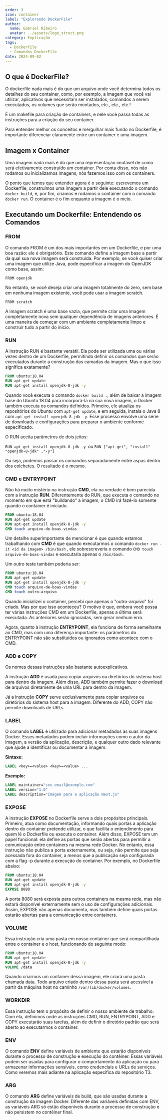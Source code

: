 ```yaml
---
order: 3
icon: container
label: "Explorando DockerFile"
author:
  name: Gabriel Ribeiro
  avatar: ../assets/logo_struct.png
category: Explicação
tags:
  - DockerFile
  - Comandos DockerFile
date: 2024-09-02
---
```


## O que é DockerFile?

O dockerfile nada mais é do que um arquivo onde você determina todos os detalhes do seu container, como, por exemplo, a imagem que você vai utilizar, aplicativos que necessitam ser instalados, comandos a serem executados, os volumes que serão montados, etc., etc., etc.!

É um makefile para criação de containers, e nele você passa todas as instruções para a criação do seu container.

Para entender melhor os conceitos e mergulhar mais fundo no Dockerfile, é importante diferenciar claramente entre um container e uma imagem.

## Imagem x Container

Uma imagem nada mais é do que uma representação imutável de como será efetivamente construído um container. Por conta disso, nós não rodamos ou inicializamos imagens, nós fazemos isso com os containers.

O ponto que temos que entender agora é o seguinte: escrevemos um Dockerfile, construímos uma imagem a partir dele executando o comando `docker build`, e, por fim, criamos e rodamos o container com o comando `docker run`. O container é o fim enquanto a imagem é o meio.

## Executando um Dockerfile: Entendendo os Comandos

### FROM

O comando FROM é um dos mais importantes em um Dockerfile, e por uma boa razão: ele é obrigatório. Este comando define a imagem base a partir da qual sua nova imagem será construída. Por exemplo, se você quiser criar uma imagem que utilize Java, pode especificar a imagem do OpenJDK como base, assim:

`FROM openjdk`

No entanto, se você deseja criar uma imagem totalmente do zero, sem base em nenhuma imagem existente, você pode usar a imagem scratch.

`FROM scratch`

A imagem scratch é uma base vazia, que permite criar uma imagem completamente nova sem qualquer dependência de imagens anteriores. É uma maneira de começar com um ambiente completamente limpo e construir tudo a partir do início.

### RUN

A instrução RUN é bastante versátil. Ela pode ser utilizada uma ou várias vezes dentro de um Dockerfile, permitindo definir os comandos que serão executados durante a construção das camadas da imagem. Mas o que isso significa exatamente?

```dockerfile
FROM ubuntu:18.04
RUN apt-get update
RUN apt-get install openjdk-8-jdk -y
```

Quando você executa o comando `docker build .`, além de baixar a imagem base do Ubuntu 18.04 para incorporá-la na sua nova imagem, o Docker também executa os comandos definidos. Primeiro, ele atualiza os repositórios do Ubuntu com `apt-get update`, e em seguida, instala o Java 8 com `apt-get install openjdk-8-jdk -y`. Esse processo envolve uma série de downloads e configurações para preparar o ambiente conforme especificado.

O RUN aceita parâmetros de dois jeitos:

`RUN apt-get install openjdk-8-jdk -y `ou `RUN ["apt-get", "install" "openjdk-8-jdk" ,"-y"]`

Ou seja, podemos passar os comandos separadamente entre aspas dentro dos colchetes. O resultado é o mesmo.

### CMD e ENTRYPOINT

Não há muito mistério na instrução **CMD**, ela na verdade é bem parecida com a instrução **RUN**. Diferentemente do RUN, que executa o comando no momento em que está "buildando" a imagem, o CMD irá fazê-lo somente quando o container é iniciado.

```dockerfile
FROM ubuntu:18.04
RUN apt-get update
RUN apt-get install openjdk-8-jdk -y
CMD touch arquivo-de-boas-vindas
```

Um detalhe superimportante de mencionar é que quando estamos trabalhando com **CMD** é que quando executarmos o comando `docker run -it <id da imagem> /bin/bash` , ele sobrescreveria o comando `CMD touch arquivo-de-boas-vindas` e executaria apenas o `/bin/bash`.

Um outro teste também poderia ser:

```dockerfile
FROM ubuntu:18.04
RUN apt-get update
RUN apt-get install openjdk-8-jdk -y
CMD touch arquivo-de-boas-vindas
CMD touch outro-arquivo
```

Quando inicializei o container, percebi que apenas o "outro-arquivo" foi criado. Mas por que isso aconteceu? O motivo é que, embora você possa ter várias instruções CMD em um Dockerfile, apenas a última será executada. As anteriores serão ignoradas, sem gerar nenhum erro.

Agora, quanto à instrução **ENTRYPOINT**, ela funciona de forma semelhante ao CMD, mas com uma diferença importante: os parâmetros do ENTRYPOINT não são substituídos ou ignorados como acontece com o CMD.

### ADD e COPY

Os nomes dessas instruções são bastante autoexplicativos.

A instrução **ADD** é usada para copiar arquivos ou diretórios do sistema host para dentro da imagem. Além disso, ADD também permite fazer o download de arquivos diretamente de uma URL para dentro da imagem.

Já a instrução **COPY** serve exclusivamente para copiar arquivos ou diretórios do sistema host para a imagem. Diferente do ADD, COPY não permite downloads de URLs.

### LABEL

O comando **LABEL** é utilizado para adicionar metadados às suas imagens Docker. Esses metadados podem incluir informações como o autor da imagem, a versão da aplicação, descrição, e qualquer outro dado relevante que ajude a identificar ou documentar a imagem.

**Sintaxe:**

```dockerfile
LABEL <key>=<value> <key>=<value> ...
```

**Exemplo:**

```dockerfile
LABEL maintainer="seu_email@exemplo.com"
LABEL version="1.0"
LABEL description="Imagem para a aplicação Next.js"
```

### EXPOSE

A instrução **EXPOSE** no Dockerfile serve a dois propósitos principais. Primeiro, atua como documentação, informando quais portas a aplicação dentro do container pretende utilizar, o que facilita o entendimento para quem lê o Dockerfile ou executa o container. Além disso, EXPOSE tem um papel funcional: ela define as portas que serão abertas para permitir a comunicação entre containers na mesma rede Docker. No entanto, essa instrução não publica a porta externamente, ou seja, não permite que seja acessada fora do container, a menos que a publicação seja configurada com a flag -p durante a execução do container. Por exemplo, no Dockerfile abaixo:

```dockerfile
FROM ubuntu:18.04
RUN apt-get update
RUN apt-get install openjdk-8-jdk -y
EXPOSE 8080
```

A porta 8080 será exposta para outros containers na mesma rede, mas não estará disponível externamente sem o uso de configurações adicionais. Assim, EXPOSE não apenas documenta, mas também define quais portas estarão abertas para a comunicação entre containers.



### VOLUME

Essa instrução cria uma pasta em nosso container que será compartilhada entre o container e o host, funcionando do seguinte modo:

```dockerfile
FROM ubuntu:18.04
RUN apt-get update
RUN apt-get install openjdk-8-jdk -y
VOLUME /data
```

Quando criarmos um container dessa imagem, ele criará uma pasta chamada data. Todo arquivo criado dentro dessa pasta será acessível a partir da máquina host no caminho `/var/lib/docker/volumes`.


### WORKDIR

Essa instrução tem o propósito de definir o nosso ambiente de trabalho. Com ela, definimos onde as instruções CMD, RUN, ENTRYPOINT, ADD e COPY executarão suas tarefas, além de definir o diretório padrão que será aberto ao executarmos o container.

### ENV

O comando **ENV** define variáveis de ambiente que estarão disponíveis durante o processo de construção e execução do contêiner. Essas variáveis podem ser usadas para configurar o comportamento da aplicação ou para armazenar informações sensíveis, como credenciais e URLs de serviços. Como veremos mais adiante na aplicação específica do repositório T3.


### ARG

O comando **ARG** define variáveis de build, que são usadas durante a construção da imagem Docker. Diferente das variáveis definidas com ENV, as variáveis ARG só estão disponíveis durante o processo de construção e não persistem no contêiner final.